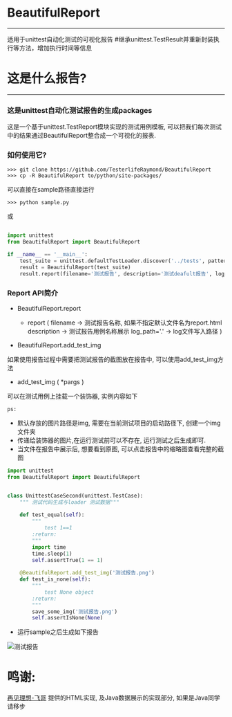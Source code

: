 # BeautifulReport
---
适用于unittest自动化测试的可视化报告
#继承unittest.TestResult并重新封装执行等方法，增加执行时间等信息

# 这是什么报告?
---

### 这是unittest自动化测试报告的生成packages

这是一个基于unittest.TestReport模块实现的测试用例模板, 可以把我们每次测试中的结果通过BeautifulReport整合成一个可视化的报表.

### 如何使用它?

```shell
>>> git clone https://github.com/TesterlifeRaymond/BeautifulReport
>>> cp -R BeautifulReport to/python/site-packages/
```

可以直接在sample路径直接运行

```shell
>>> python sample.py
``` 

或

```python

import unittest
from BeautifulReport import BeautifulReport

if __name__ == '__main__':
    test_suite = unittest.defaultTestLoader.discover('../tests', pattern='test*.py')
    result = BeautifulReport(test_suite)
    result.report(filename='测试报告', description='测试deafult报告', log_path='report')

```

### Report API简介

* BeautifulReport.report
    * report (
        filename -> 测试报告名称, 如果不指定默认文件名为report.html
        description -> 测试报告用例名称展示
        log_path='.' -> log文件写入路径
    )

* BeautifulReport.add_test_img

如果使用报告过程中需要把测试报告的截图放在报告中, 可以使用add_test_img方法

* add_test_img (
    *pargs
)

可以在测试用例上挂载一个装饰器, 实例内容如下

`ps:` 
    
* 默认存放的图片路径是img, 需要在当前测试项目的启动路径下, 创建一个img文件夹
* 传递给装饰器的图片,在运行测试前可以不存在, 运行测试之后生成即可.
* 当文件在报告中展示后, 想要看到原图, 可以点击报告中的缩略图查看完整的截图

```python
import unittest
from BeautifulReport import BeautifulReport


class UnittestCaseSecond(unittest.TestCase):
    """ 测试代码生成与loader 测试数据"""
    
    def test_equal(self):
        """
            test 1==1
        :return:
        """
        import time
        time.sleep(1)
        self.assertTrue(1 == 1)
    
    @BeautifulReport.add_test_img('测试报告.png')
    def test_is_none(self):
        """
            test None object
        :return:
        """
        save_some_img('测试报告.png')
        self.assertIsNone(None)
```

* 运行sample之后生成如下报告

![测试报告](https://raw.githubusercontent.com/TesterlifeRaymond/BeautifulReport/master/img/%E6%B5%8B%E8%AF%95%E6%8A%A5%E5%91%8A.png)

# 鸣谢:

[再见理想-飞哥](https://github.com/zhangfei19841004/ztest) 提供的HTML实现, 及Java数据展示的实现部分, 如果是Java同学请移步
